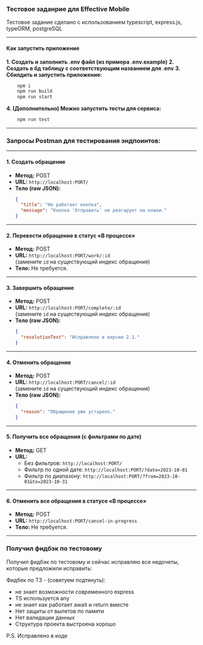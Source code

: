 ### Тестовое заданрие для Effective Mobile

Тестовое задание сделано с использованием typescript, express.js, typeORM, postgreSQL

---

#### Как запустить приложение

**1. Создать и заполнить .env файл (из примера .env.example)**
**2. Создать в бд таблицу с соответствующим названием для .env**
**3. Сбилдить и запустить приложение:**
```bash
    npm i
    npm run build
    npm run start
```
**4. (Дополнительно) Можно запустить тесты для сервиса:**
```bash
    npm run test
```

---


### Запросы Postman для тестирования эндпоинтов:

---

#### 1. **Создать обращение**
- **Метод:** POST  
- **URL:** `http://localhost:PORT/`  
- **Тело (raw JSON):**
  ```json
  {
    "title": "Не работает кнопка",
    "message": "Кнопка 'Отправить' не реагирует на клики."
  }
  ```

---

#### 2. **Перевести обращение в статус «В процессе»**
- **Метод:** POST  
- **URL:** `http://localhost:PORT/work/:id`  
  (замените `id` на существующий индекс обращения)  
- **Тело:** Не требуется.

---

#### 3. **Завершить обращение**
- **Метод:** POST  
- **URL:** `http://localhost:PORT/complete/:id`  
  (замените `id` на существующий индекс обращения)  
- **Тело (raw JSON):**
  ```json
  {
    "resolutionText": "Исправлено в версии 2.1."
  }
  ```

---

#### 4. **Отменить обращение**
- **Метод:** POST  
- **URL:** `http://localhost:PORT/cancel/:id`  
  (замените `id` на существующий индекс обращения)  
- **Тело (raw JSON):**
  ```json
  {
    "reason": "Обращение уже устарело."
  }
  ```

---

#### 5. **Получить все обращения (с фильтрами по дате)**
- **Метод:** GET  
- **URL:**  
  - Без фильтров: `http://localhost:PORT/`  
  - Фильтр по одной дате: `http://localhost:PORT/?date=2023-10-01`  
  - Фильтр по диапазону: `http://localhost:PORT/?from=2023-10-01&to=2023-10-31`  

---

#### 6. **Отменить все обращения в статусе «В процессе»**
- **Метод:** POST  
- **URL:** `http://localhost:PORT/cancel-in-progress`  
- **Тело:** Не требуется.


---

### **Получил фидбэк по тестовому**

Получил фидбэк по тестовому и сейчас исправляю все недочеты, которые предложили исправить:

Фидбек по ТЗ - (советуем подтянуть): 
- не знает возможности современного express
- TS используется any
- не знает как работает await и return вместе
- Нет защиты от вылетов по памяти
- Нет валидации данных
- Структура проекта выстроена хорошо


P.S. Исправлено в коде